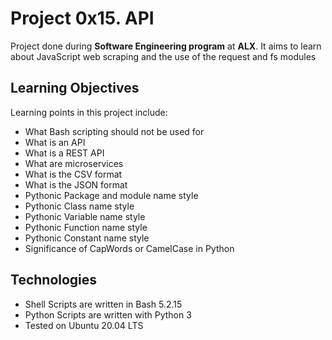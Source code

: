 # Project 0x15. API
Project done during **Software Engineering program** at **ALX**. 
It aims to learn about JavaScript web scraping and the use of the request and fs modules

## Learning Objectives
Learning points in this project include:

* What Bash scripting should not be used for
* What is an API
* What is a REST API
* What are microservices
* What is the CSV format
* What is the JSON format
* Pythonic Package and module name style
* Pythonic Class name style
* Pythonic Variable name style
* Pythonic Function name style
* Pythonic Constant name style
* Significance of CapWords or CamelCase in Python

## Technologies
* Shell Scripts are written in Bash 5.2.15
* Python Scripts are written with Python 3
* Tested on Ubuntu 20.04 LTS
